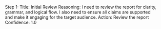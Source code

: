 Step 1:
Title: Initial Review
Reasoning: I need to review the report for clarity, grammar, and logical flow. I also need to ensure all claims are supported and make it engaging for the target audience.
Action: Review the report
Confidence: 1.0